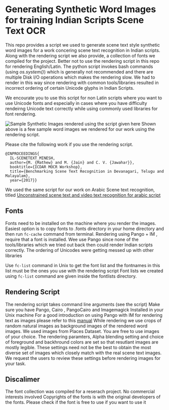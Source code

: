 # Generating Synthetic Word Images for training Indian Scripts Scene Text OCR
This repo  provides a script we used to generate scene text style synthetic word images for a work concering scene text recognition in Indian scripts.
Along with the rendering script we also provide, a collection of fonts we compiled for the project.
Better not to use the rendering script in this repo for rendering English/Latin. The python script invokes bash commands (using *os.system()*) which is generally not recommended and there are multiple Disk I/O operations which makes the rendering slow. We had to render in this way since rendering with common tools/libraries resulted in incorrect ordering of certain Unicode glyphs in Indian Scripts.



We encourate you to use this script for non Latin scripts where you want to use Unicode fonts and especially in cases where you have difficulty rendeirng Unicode text correctly while using commonly used libraries for font rendering.


![Sample Synthetic Images rendered using the script given here](https://github.com/mineshmathew/SyntheticWordImagesGenerationIndianScripts/blob/master/IL_synth.png?raw=true)
Shown above is a few sample word images we rendered for our work using the rendering script.

Please cite the following work if you use the rendering script.


```
@INPROCEEDINGS{
  IL-SCENETEXT_MINESH,
  author={M. {Mathew} and M. {Jain} and C. V. {Jawahar}},
  booktitle={ICDAR MOCR Workshop}, 
  title={Benchmarking Scene Text Recognition in Devanagari, Telugu and Malayalam}, 
  year={2017}}

```
We used the same script for our work on Arabic Scene text recognition, titled [Unconstrained scene text and video text recognition for arabic script](https://cvit.iiit.ac.in/research/projects/cvit-projects/arabic-text-recognition)
## Fonts
Fonts need to be installed  on the machine where you render the images. Easiest option is to copy fonts to .fonts directory in your home directory and then run `fc-cache` command from terminal.
Rendering using Pango + IM , require that a font is  installed.
Wee use Pango since none of the tools/libraries which we tried out  back then could render Indian scripts correctly. The ordering of Unicodes were getting messed up with other libraries


Use `fc-list` command in Unix to get the font list and the fontnames in this list must be the ones you use with the rendering script
Font lists we created using `fc-list` command are given inside the fontlists directory.


## Rendering Script

The rendering script takes command line arguments (see the script)
Make sure you have Pango, Cairo , PangoCairo and Imagemagick Installed in your Unix machine
For a good introduction on using Pango with IM for rendering text as images please refer to this  [manual](https://legacy.imagemagick.org/Usage/text/#pango)
While rendering we use crops of random natural images as background images of the rendered word images. We used images from Places Dataset. You are free to use images of your choice.
The rendering paramters, Alpha blending setting  and  choice of foreground and backhround colors are set so that resutlant images are mostly legible. These settings need not be the best to obtain the most diverse set of images which closely match with the real scene text images. We request the users to review these settings before rendering images for your task.


## Discalimer
The font  collection was compiled for a reserach project. No commercial interests involved
Copyrights of the fonts is with the   original developers of the fonts. Please check if the font is free to use if you want to use it
